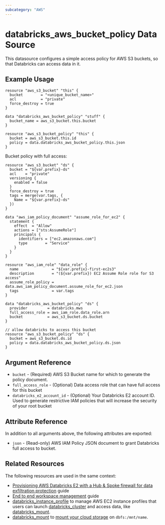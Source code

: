 ```yaml
---
subcategory: "AWS"
---
```

# databricks_aws_bucket_policy Data Source

This datasource configures a simple access policy for AWS S3 buckets, so that Databricks can access data in it. 

## Example Usage

```hcl
resource "aws_s3_bucket" "this" {
  bucket        = "<unique_bucket_name>"
  acl           = "private"
  force_destroy = true
}

data "databricks_aws_bucket_policy" "stuff" {
  bucket_name = aws_s3_bucket.this.bucket
}

resource "aws_s3_bucket_policy" "this" {
  bucket = aws_s3_bucket.this.id
  policy = data.databricks_aws_bucket_policy.this.json
}
```

Bucket policy with full access:

```hcl
resource "aws_s3_bucket" "ds" {
  bucket = "${var.prefix}-ds"
  acl    = "private"
  versioning {
    enabled = false
  }
  force_destroy = true
  tags = merge(var.tags, {
    Name = "${var.prefix}-ds"
  })
}

data "aws_iam_policy_document" "assume_role_for_ec2" {
  statement {
    effect  = "Allow"
    actions = ["sts:AssumeRole"]
    principals {
      identifiers = ["ec2.amazonaws.com"]
      type        = "Service"
    }
  }
}

resource "aws_iam_role" "data_role" {
  name               = "${var.prefix}-first-ec2s3"
  description        = "(${var.prefix}) EC2 Assume Role role for S3 access"
  assume_role_policy = data.aws_iam_policy_document.assume_role_for_ec2.json
  tags               = var.tags
}

data "databricks_aws_bucket_policy" "ds" {
  provider         = databricks.mws
  full_access_role = aws_iam_role.data_role.arn
  bucket           = aws_s3_bucket.ds.bucket
}

// allow databricks to access this bucket
resource "aws_s3_bucket_policy" "ds" {
  bucket = aws_s3_bucket.ds.id
  policy = data.databricks_aws_bucket_policy.ds.json
}
```

## Argument Reference

* `bucket` - (Required) AWS S3 Bucket name for which to generate the policy document.
* `full_access_role` - (Optional) Data access role that can have full access for this bucket
* `databricks_e2_account_id` - (Optional) Your Databricks E2 account ID. Used to generate  restrictive IAM policies that will increase the security of your root bucket 

## Attribute Reference

In addition to all arguments above, the following attributes are exported:

* `json` - (Read-only) AWS IAM Policy JSON document to grant Databricks full access to bucket.

## Related Resources

The following resources are used in the same context:

* [Provisioning AWS Databricks E2 with a Hub & Spoke firewall for data exfiltration protection](../guides/aws-e2-firewall-hub-and-spoke.md) guide
* [End to end workspace management](../guides/passthrough-cluster-per-user.md) guide
* [databricks_instance_profile](../resources/instance_profile.md) to manage AWS EC2 instance profiles that users can launch [databricks_cluster](../resources/cluster.md) and access data, like [databricks_mount](../resources/mount.md).
* [databricks_mount](../resources/mount.md) to [mount your cloud storage](https://docs.databricks.com/data/databricks-file-system.html#mount-object-storage-to-dbfs) on `dbfs:/mnt/name`.
